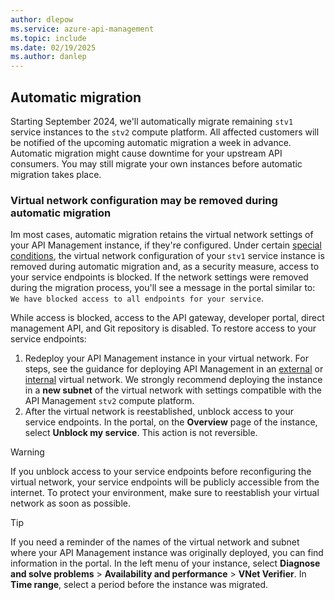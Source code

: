 ```yaml
---
author: dlepow
ms.service: azure-api-management
ms.topic: include
ms.date: 02/19/2025
ms.author: danlep
---
```


## Automatic migration

Starting September 2024, we'll automatically migrate remaining `stv1` service instances to the `stv2` compute platform. All affected customers will be notified of the upcoming automatic migration a week in advance. Automatic migration might cause downtime for your upstream API consumers. You may still migrate your own instances before automatic migration takes place.

### Virtual network configuration may be removed during automatic migration

Im most cases, automatic migration retains the virtual network settings of your API Management instance, if they're configured. Under certain [special conditions](../articles/api-management/migrate-stv1-to-stv2-vnet.md#special-conditions-and-scenarios), the virtual network configuration of your `stv1` service instance is removed during automatic migration and, as a security measure, access to your service endpoints is blocked. If the network settings were removed during the migration process, you'll see a message in the portal similar to: `We have blocked access to all endpoints for your service`.

While access is blocked, access to the API gateway, developer portal, direct management API, and Git repository is disabled. To restore access to your service endpoints:

1. Redeploy your API Management instance in your virtual network. For steps, see the guidance for deploying API Management in an [external](../articles/api-management/api-management-using-with-vnet.md) or [internal](../articles/api-management/api-management-using-with-internal-vnet.md) virtual network. We strongly recommend deploying the instance in a **new subnet** of the virtual network with settings compatible with the API Management `stv2` compute platform. 
1. After the virtual network is reestablished, unblock access to your service endpoints. In the portal, on the **Overview** page of the instance, select **Unblock my service**. This action is not reversible.

> [!WARNING]
> If you unblock access to your service endpoints before reconfiguring the virtual network, your service endpoints will be publicly accessible from the internet. To protect your environment, make sure to reestablish your virtual network as soon as possible.

> [!TIP]
> If you need a reminder of the names of the virtual network and subnet where your API Management instance was originally deployed, you can find information in the portal. In the left menu of your instance, select **Diagnose and solve problems** > **Availability and performance** > **VNet Verifier**. In **Time range**, select a period before the instance was migrated.




